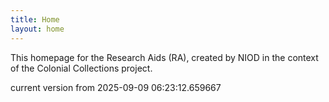 ```yaml
---
title: Home
layout: home
---
```


This homepage for the Research Aids (RA), created by NIOD in the context of the Colonial Collections project. 


current version from 2025-09-09 06:23:12.659667